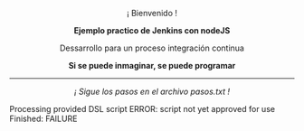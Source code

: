 <p align="center">¡ Bienvenido !</p>
<p align="center"><b>Ejemplo practico de Jenkins con nodeJS</b></p>
<p align="center"><a>Dessarrollo para un proceso integración continua</a></p>
<p align="center"><b>Si se puede inmaginar, se puede programar</b></p>
<hr>
<p align="center"><i>¡ Sigue los pasos en el archivo pasos.txt !</i></p>
Processing provided DSL script
ERROR: script not yet approved for use
Finished: FAILURE
